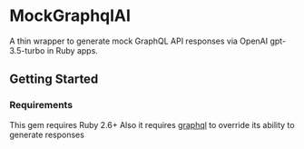 # MockGraphqlAI

A thin wrapper to generate mock GraphQL API responses via OpenAI gpt-3.5-turbo in Ruby apps.

## Getting Started

### Requirements

This gem requires Ruby 2.6+
Also it requires [graphql]('https://github.com/rmosolgo/graphql-ruby') to override its ability to generate responses
